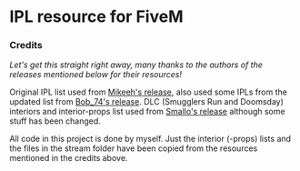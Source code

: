 # IPL resource for FiveM

### Credits
_Let's get this straight right away, many thanks to the authors of the releases mentioned below for their resources!_

Original IPL list used from [Mikeeh's release](https://forum.fivem.net/t/release-load-unloaded-ipls/5911?source_topic_id=25240), also used some IPLs from the updated list from [Bob_74's release](https://forum.fivem.net/t/release-fix-holes-in-the-map/25240).
DLC (Smugglers Run and Doomsday) interiors and interior-props list used from [Smallo's release](https://forum.fivem.net/t/dev-doomsday-smugglers-run-interiors-props-ipls-teleport/92124?u=vespura) although some stuff has been changed.

All code in this project is done by myself. Just the interior (-props) lists and the files in the stream folder have been copied from the resources mentioned in the credits above.

